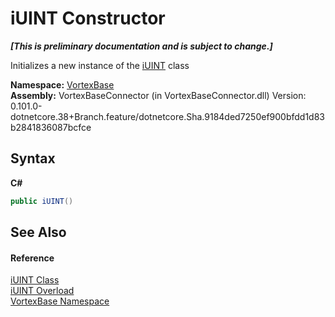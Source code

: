 # iUINT Constructor 
 _**\[This is preliminary documentation and is subject to change.\]**_

Initializes a new instance of the <a href="T_VortexBase_iUINT.md">iUINT</a> class

**Namespace:**&nbsp;<a href="N_VortexBase.md">VortexBase</a><br />**Assembly:**&nbsp;VortexBaseConnector (in VortexBaseConnector.dll) Version: 0.101.0-dotnetcore.38+Branch.feature/dotnetcore.Sha.9184ded7250ef900bfdd1d83b2841836087bcfce

## Syntax

**C#**<br />
``` C#
public iUINT()
```


## See Also


#### Reference
<a href="T_VortexBase_iUINT.md">iUINT Class</a><br /><a href="Overload_VortexBase_iUINT__ctor.md">iUINT Overload</a><br /><a href="N_VortexBase.md">VortexBase Namespace</a><br />